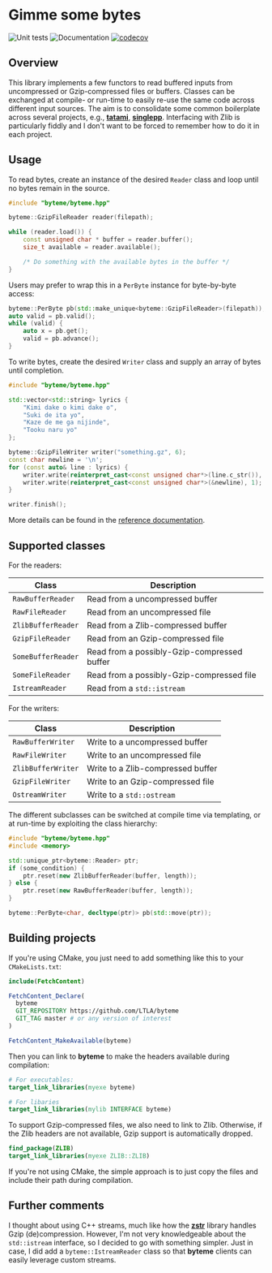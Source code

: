 # Gimme some bytes 

![Unit tests](https://github.com/LTLA/byteme/actions/workflows/run-tests.yaml/badge.svg)
![Documentation](https://github.com/LTLA/byteme/actions/workflows/doxygenate.yaml/badge.svg)
[![codecov](https://codecov.io/gh/LTLA/byteme/branch/master/graph/badge.svg?token=7I3UBJLHSO)](https://codecov.io/gh/LTLA/byteme)

## Overview

This library implements a few functors to read buffered inputs from uncompressed or Gzip-compressed files or buffers.
Classes can be exchanged at compile- or run-time to easily re-use the same code across different input sources.
The aim is to consolidate some common boilerplate across several projects, e.g., [**tatami**](https://github.com/LTLA/tatami), [**singlepp**](https://github.com/LTLA/singlepp).
Interfacing with Zlib is particularly fiddly and I don't want to be forced to remember how to do it in each project.

## Usage

To read bytes, create an instance of the desired `Reader` class and loop until no bytes remain in the source.

```cpp
#include "byteme/byteme.hpp"

byteme::GzipFileReader reader(filepath); 

while (reader.load()) {
    const unsigned char * buffer = reader.buffer();
    size_t available = reader.available();

    /* Do something with the available bytes in the buffer */
}
```

Users may prefer to wrap this in a `PerByte` instance for byte-by-byte access:

```cpp
byteme::PerByte pb(std::make_unique<byteme::GzipFileReader>(filepath));
auto valid = pb.valid();
while (valid) {
    auto x = pb.get();
    valid = pb.advance();
}
```

To write bytes, create the desired `Writer` class and supply an array of bytes until completion.

```cpp
#include "byteme/byteme.hpp"

std::vector<std::string> lyrics { 
    "Kimi dake o kimi dake o", 
    "Suki de ita yo",
    "Kaze de me ga nijinde",
    "Tooku naru yo"
};

byteme::GzipFileWriter writer("something.gz", 6);
const char newline = '\n';
for (const auto& line : lyrics) {
    writer.write(reinterpret_cast<const unsigned char*>(line.c_str()), line.size());
    writer.write(reinterpret_cast<const unsigned char*>(&newline), 1);
}

writer.finish();
```

More details can be found in the [reference documentation](https://ltla.github.io/byteme).

## Supported classes

For the readers:

| Class | Description |
|-------|-------------|
|`RawBufferReader`| Read from a uncompressed buffer|
|`RawFileReader`| Read from an uncompressed file|
|`ZlibBufferReader`| Read from a Zlib-compressed buffer|
|`GzipFileReader`| Read from an Gzip-compressed file|
|`SomeBufferReader`| Read from a possibly-Gzip-compressed buffer|
|`SomeFileReader`| Read from a possibly-Gzip-compressed file|
|`IstreamReader`| Read from a `std::istream`|

For the writers:

| Class | Description |
|-------|-------------|
|`RawBufferWriter`| Write to a uncompressed buffer|
|`RawFileWriter`| Write to an uncompressed file|
|`ZlibBufferWriter`| Write to a Zlib-compressed buffer|
|`GzipFileWriter`| Write to an Gzip-compressed file|
|`OstreamWriter`| Write to a `std::ostream`|

The different subclasses can be switched at compile time via templating, or at run-time by exploiting the class hierarchy:

```cpp
#include "byteme/byteme.hpp"
#include <memory>

std::unique_ptr<byteme::Reader> ptr;
if (some_condition) {
    ptr.reset(new ZlibBufferReader(buffer, length));
} else {
    ptr.reset(new RawBufferReader(buffer, length));
}

byteme::PerByte<char, decltype(ptr)> pb(std::move(ptr));
```

## Building projects

If you're using CMake, you just need to add something like this to your `CMakeLists.txt`:

```cmake
include(FetchContent)

FetchContent_Declare(
  byteme 
  GIT_REPOSITORY https://github.com/LTLA/byteme
  GIT_TAG master # or any version of interest
)

FetchContent_MakeAvailable(byteme)
```

Then you can link to **byteme** to make the headers available during compilation:

```cmake
# For executables:
target_link_libraries(myexe byteme)

# For libaries
target_link_libraries(mylib INTERFACE byteme)
```

To support Gzip-compressed files, we also need to link to Zlib.
Otherwise, if the Zlib headers are not available, Gzip support is automatically dropped.

```cmake
find_package(ZLIB)
target_link_libraries(myexe ZLIB::ZLIB)
```

If you're not using CMake, the simple approach is to just copy the files and include their path during compilation.

## Further comments

I thought about using C++ streams, much like how the [**zstr**](https://github.com/mateidavid/zstr) library handles Gzip (de)compression.
However, I'm not very knowledgeable about the `std::istream` interface, so I decided to go with something simpler.
Just in case, I did add a `byteme::IstreamReader` class so that **byteme** clients can easily leverage custom streams. 
